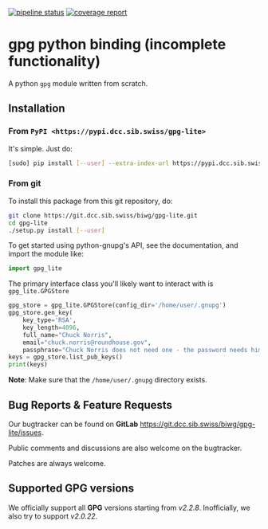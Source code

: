 [![pipeline status](https://git.dcc.sib.swiss/biwg/gpg-lite/badges/dev/pipeline.svg)](https://git.dcc.sib.swiss/biwg/gpg-lite/-/commits/dev)
[![coverage report](https://git.dcc.sib.swiss/biwg/gpg-lite/badges/dev/coverage.svg?job=coverage)](https://git.dcc.sib.swiss/biwg/gpg-lite/-/commits/dev)

# gpg python binding (incomplete functionality)

A python `gpg` module written from scratch.

## Installation

### From `PyPI <https://pypi.dcc.sib.swiss/gpg-lite>`

It's simple. Just do:

```bash
[sudo] pip install [--user] --extra-index-url https://pypi.dcc.sib.swiss/ gpg-lite
```

### From git

To install this package from this git repository, do:

```bash
git clone https://git.dcc.sib.swiss/biwg/gpg-lite.git
cd gpg-lite
./setup.py install [--user]
```

To get started using python-gnupg's API, see the documentation,
and import the module like:

```python
import gpg_lite
```

The primary interface class you'll likely want to interact with is `gpg_lite.GPGStore`

```python
gpg_store = gpg_lite.GPGStore(config_dir='/home/user/.gnupg')
gpg_store.gen_key(
    key_type='RSA',
    key_length=4096,
    full_name="Chuck Norris",
	email="chuck.norris@roundhouse.gov",
	passphrase="Chuck Norris does not need one - the password needs him")
keys = gpg_store.list_pub_keys()
print(keys)
```

**Note**: Make sure that the `/home/user/.gnupg` directory exists.

## Bug Reports & Feature Requests

Our bugtracker can be found on **GitLab** https://git.dcc.sib.swiss/biwg/gpg-lite/issues. 

Public comments and discussions are also welcome on the bugtracker.

Patches are always welcome.

## Supported GPG versions

We officially support all **GPG** versions starting from _v2.2.8_.
Inofficially, we also try to support _v2.0.22_.
